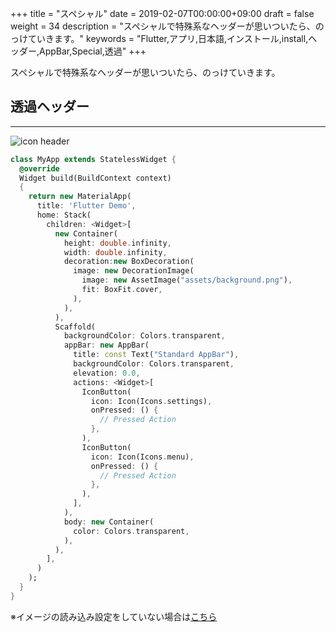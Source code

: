 +++
title = "スペシャル"
date = 2019-02-07T00:00:00+09:00
draft = false
weight = 34
description = "スペシャルで特殊系なヘッダーが思いついたら、のっけていきます。"
keywords = "Flutter,アプリ,日本語,インストール,install,ヘッダー,AppBar,Special,透過"
+++

スペシャルで特殊系なヘッダーが思いついたら、のっけていきます。



## 透過ヘッダー

---

<img src="http://flutter.ctrnost.com/images/layout/header/special/transparent.png" style="min-width:300px" alt="icon header" />

```dart
class MyApp extends StatelessWidget {
  @override
  Widget build(BuildContext context)
  {
    return new MaterialApp(
      title: 'Flutter Demo',
      home: Stack(
        children: <Widget>[
          new Container(
            height: double.infinity,
            width: double.infinity,
            decoration:new BoxDecoration(
              image: new DecorationImage(
                image: new AssetImage("assets/background.png"),
                fit: BoxFit.cover,
              ),
            ),
          ),
          Scaffold(
            backgroundColor: Colors.transparent,
            appBar: new AppBar(
              title: const Text("Standard AppBar"),
              backgroundColor: Colors.transparent,
              elevation: 0.0,
              actions: <Widget>[
                IconButton(
                  icon: Icon(Icons.settings),
                  onPressed: () {
                    // Pressed Action
                  },
                ),
                IconButton(
                  icon: Icon(Icons.menu),
                  onPressed: () {
                    // Pressed Action
                  },
                ),
              ],
            ),
            body: new Container(
              color: Colors.transparent,
            ),
          ),
        ],
      )
    );
  }
}
```

※イメージの読み込み設定をしていない場合は[こちら](/settings/)
